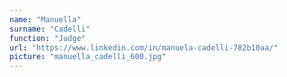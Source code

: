 ```yaml
---
name: "Manuella"
surname: "Cadelli"
function: "Judge"
url: "https://www.linkedin.com/in/manuela-cadelli-782b10aa/"
picture: "manuella_cadelli_600.jpg"
---
```

